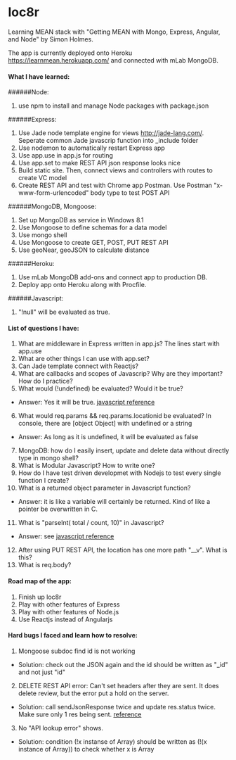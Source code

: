 # loc8r
Learning MEAN stack with "Getting MEAN with Mongo, Express, Angular, and Node" by Simon Holmes.

The app is currently deployed onto Heroku https://learnmean.herokuapp.com/ and connected with mLab MongoDB.
#### What I have learned:
######Node:
1. use npm to install and manage Node packages with package.json

######Express:
1. Use Jade node template engine for views http://jade-lang.com/. Seperate common Jade javascrip function into _include folder
2. Use nodemon to automatically restart Express app
3. Use app.use in app.js for routing
4. Use app.set to make REST API json response looks nice
5. Build static site. Then, connect views and controllers with routes to create VC model
6. Create REST API and test with Chrome app Postman. Use Postman "x-www-form-urlencoded" body type to test POST API

######MongoDB, Mongoose:
1. Set up MongoDB as service in Windows 8.1
2. Use Mongoose to define schemas for a data model
3. Use mongo shell
4. Use Mongoose to create GET, POST, PUT REST API
5. Use geoNear, geoJSON to calculate distance

######Heroku:
1. Use mLab MongoDB add-ons and connect app to production DB.
2. Deploy app onto Heroku along with Procfile.

######Javascript:
1. "!null" will be evaluated as true.

#### List of questions I have:
1. What are middleware in Express written in app.js? The lines start with app.use
2. What are other things I can use with app.set?
3. Can Jade template connect with Reactjs?
4. What are callbacks and scopes of Javascrip? Why are they important? How do I practice?
5. What would (!undefined) be evaluated? Would it be true?
  * Answer: Yes it will be true. [javascript reference](https://developer.mozilla.org/en-US/docs/Web/JavaScript/Guide/Control_flow_and_error_handling#Falsy_values)
6. What would req.params && req.params.locationid be evaluated? In console, there are [object Object] with undefined or a string
  * Answer: As long as it is undefined, it will be evaluated as false
7. MongoDB: how do I easily insert, update and delete data without directly type in mongo shell?
8. What is Modular Javascript? How to write one?
9. How do I have test driven developmet with Nodejs to test every single function I create?
10. What is a returned object parameter in Javascript function?
  * Answer: it is like a variable will certainly be returned. Kind of like a pointer be overwritten in C.
11. What is "parseInt( total / count, 10)" in Javascript?
  * Answer: see [javascript reference](https://developer.mozilla.org/en-US/docs/Web/JavaScript/Reference/Global_Objects/parseInt)
12. After using PUT REST API, the location has one more path "__v". What is this?
13. What is req.body?

#### Road map of the app:
1. Finish up loc8r
2. Play with other features of Express
3. Play with other features of Node.js
4. Use Reactjs instead of Angularjs

#### Hard bugs I faced and learn how to resolve:
1. Mongoose subdoc find id is not working
  * Solution: check out the JSON again and the id should be written as "_id" and not just "id"
2. DELETE REST API error: Can't set headers after they are sent. It does delete review, but the error put a hold on the server.
  * Solution: call sendJsonResponse twice and update res.status twice. Make sure only 1 res being sent. [reference](http://stackoverflow.com/questions/7042340/node-js-error-cant-set-headers-after-they-are-sent)
3. No "API lookup error" shows.
  * Solution: condition (!x instanse of Array) should be written as (!(x instance of Array)) to check whether x is Array
